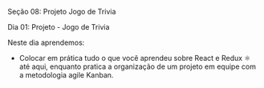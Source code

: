 Seção 08: Projeto Jogo de Trivia

Dia 01: Projeto - Jogo de Trivia

Neste dia aprendemos:

- Colocar em prática tudo o que você aprendeu sobre React e Redux ⚛️ até aqui, enquanto pratica a organização de um projeto em equipe com a metodologia agile Kanban.